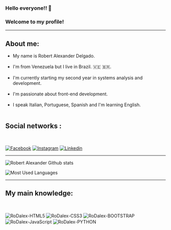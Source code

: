 
###  Hello everyone!! 👋 

### Welcome to my profile!

<hr>

## About me:

<ul>
  <li> My name is Robert Alexander Delgado.</li> <br>

  <li>I'm from Venezuela but I live in Brazil. 🇻🇪 🇧🇷. </li> <br>
  
  <li> I'm currently starting my second year in systems analysis and development.</li><br>

 <li> I'm passionate about front-end development.</li><br>
  
  <li> I speak Italian, Portuguese, Spanish and  I'm learning English.</li><br>
</ul> 

## Social networks :
  <br>


[![Facebook](https://img.shields.io/badge/Facebook-1877F2?style=for-the-badge&logo=facebook&logoColor=white)](https://www.facebook.com/robert.parada.54) [![Instagram](https://img.shields.io/badge/Instagram-E4405F?style=for-the-badge&logo=instagram&logoColor=white)](https://www.instagram.com/rob24t) [![Linkedin](https://img.shields.io/badge/LinkedIn-0077B5?style=for-the-badge&logo=linkedin&logoColor=white)](https://www.linkedin.com/in/robert-delgado-6a0bb8239) 


<hr>

![Robert Alexander Github stats](https://github-readme-stats.vercel.app/api?username=RobertDalexander&show_icons=true&theme=monokai)

![Most Used Languages](https://github-readme-stats.vercel.app/api/top-langs/?username=RobertDalexander&layout=compact&theme=monokai)

<hr>
  
## My main knowledge: 

<div style="display:inline_block"><br/>

<img align="center" alt="RoDalex-HTML5" src="https://img.shields.io/badge/HTML5-E34F26?style=for-the-badge&logo=html5&logoColor=white"/> <img align="center" alt="RoDalex-CSS3" src="https://img.shields.io/badge/CSS3-1572B6?style=for-the-badge&logo=css3&logoColor=white"/> <img align="center" alt="RoDalex-BOOTSTRAP" src="https://img.shields.io/badge/Bootstrap-563D7C?style=for-the-badge&logo=bootstrap&logoColor=white"/> <img align="center" alt="RoDalex-JavaScript" src="https://img.shields.io/badge/JavaScript-F7DF1E?style=for-the-badge&logo=javascript&logoColor=black"/> <img align="center" alt="RoDalex-PYTHON" src="https://img.shields.io/badge/Python-3776AB?style=for-the-badge&logo=python&logoColor=white"/> 

</div
   
